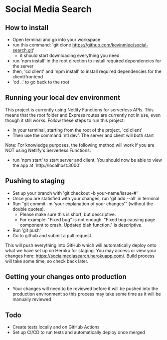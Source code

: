 # Social Media Search

## How to install

- Open terminal and go into your workspace
- run this command: 'git clone https://github.com/kevinmlee/social-search.git'
  - it should start downloading everything you need.
- run 'npm install' in the root direction to install required dependencies for the server
- then, 'cd client' and 'npm install' to install required dependencies for the client/frontend
- 'cd ..' to go back to the root

## Running your local dev environment
This project is currently using Netlify Functions for serverless APIs. This means that the root folder and Express routes are currently not in use, even though it still works. Follow these steps to run this project:

- In your terminal, starting from the root of the project, 'cd client'
- Then use the command 'ntl dev'. The server and client will both start

Note: For knowledge purposes, the following method will work if you are NOT using Netlify's Serverless Functions: 
- run 'npm start' to start server and client. You should now be able to view the app at 'http://localhost:3000'

## Pushing to staging

- Set up your branch with 'git checkout -b your-name/issue-#'
- Once you are statisfied with your changes, run 'git add --all' in terminal
- Run "git commit -m 'your explanation of your changes'" (without the double quotes).
  - Please make sure this is short, but descriptive.
  - For example: "Fixed bug" is not enough. "Fixed bug causing page component to crash. Updated blah function." is descriptive.
- Run 'git push'
- Go to github and submit a pull request

This will push everything into GitHub which will automatically deploy onto what we have set up on Heroku for staging. You may access or view your changes here: https://socialmediasearch.herokuapp.com/. Build process will take some time, so check back later.

## Getting your changes onto production

- Your changes will need to be reviewed before it will be pushed into the production environment so this process may take some time as it will be manually reviewed

## Todo
- Create tests locally and on GitHub Actions
- Set up CI/CD to run tests and automatically deploy once merged
